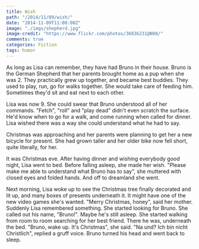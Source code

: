 ```yaml
---
title: Wish
path: "/2014/11/09/wish/"
date: "2014-11-09T11:00:00Z"
image: "./imgs/shepherd.jpg"
image-credit: "https://www.flickr.com/photos/36836231@N00/"
comments: true
categories: Fiction
tags: humor
---
```


As long as Lisa can remember, they have had Bruno in their house.<span class="more"></span> Bruno is the German Shepherd that her parents brought home as a pup when she was 2. They practically grew up together, and became best buddies. They used to play, run, go for walks together. She would take care of feeding him. Sometimes they'd sit and eat next to each other.

Lisa was now 9. She could swear that Bruno understood all of her commands. "Fetch", "roll" and "play dead" didn't even scratch the surface. He'd know when to go for a walk, and come running when called for dinner. Lisa wished there was a way she could understand what he had to say.

Christmas was approaching and her parents were planning to get her a new bicycle for present. She had grown taller and her older bike now fell short, quite literally, for her.

It was Christmas eve. After having dinner and wishing everybody good night, Lisa went to bed. Before falling asleep, she made her wish. "Please make me able to understand what Bruno has to say", she muttered with closed eyes and folded hands. And off to dreamland she went.

Next morning, Lisa woke up to see the Christmas tree finally decorated and lit up, and many boxes of presents underneath it. It might have one of the new video games she's wanted. "Merry Christmas, honey", said her mother. Suddenly Lisa remembered something. She started looking for Bruno. She called out his name, "Bruno!". Maybe he's still asleep. She started walking from room to room searching for her best friend. There he was, underneath the bed. "Bruno, wake up. It's Christmas", she said. "Na und? Ich bin nicht Christlich", replied a gruff voice. Bruno turned his head and went back to sleep.
